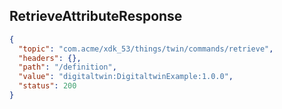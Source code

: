 ## RetrieveAttributeResponse

```json
{
  "topic": "com.acme/xdk_53/things/twin/commands/retrieve",
  "headers": {},
  "path": "/definition",
  "value": "digitaltwin:DigitaltwinExample:1.0.0",
  "status": 200
}
```